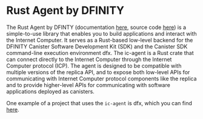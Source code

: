 # Rust Agent by DFINITY

The Rust Agent by DFINTY (documentation [here](https://docs.rs/ic-agent/latest/ic_agent), source code [here](https://github.com/dfinity/agent-rs)) is a simple-to-use library that enables you to build applications and interact with the Internet Computer.
It serves as a Rust-based low-level backend for the DFINITY Canister Software Development Kit (SDK) and the Canister SDK command-line execution environment dfx.
The ic-agent is a Rust crate that can connect directly to the Internet Computer through the Internet Computer protocol (ICP).
The agent is designed to be compatible with multiple versions of the replica API, and to expose both low-level APIs for communicating with Internet Computer protocol components like the replica and to provide higher-level APIs for communicating with software applications deployed as canisters.

One example of a project that uses the `ic-agent` is dfx, which you can find [here](https://github.com/dfinity/sdk).
